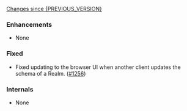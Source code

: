 [Changes since {PREVIOUS_VERSION}](https://github.com/realm/realm-studio/compare/{PREVIOUS_VERSION}...{CURRENT_VERSION})

### Enhancements

- None

### Fixed

- Fixed updating to the browser UI when another client updates the schema of a Realm. ([#1256](https://github.com/realm/realm-studio/pull/1256))

### Internals

- None
